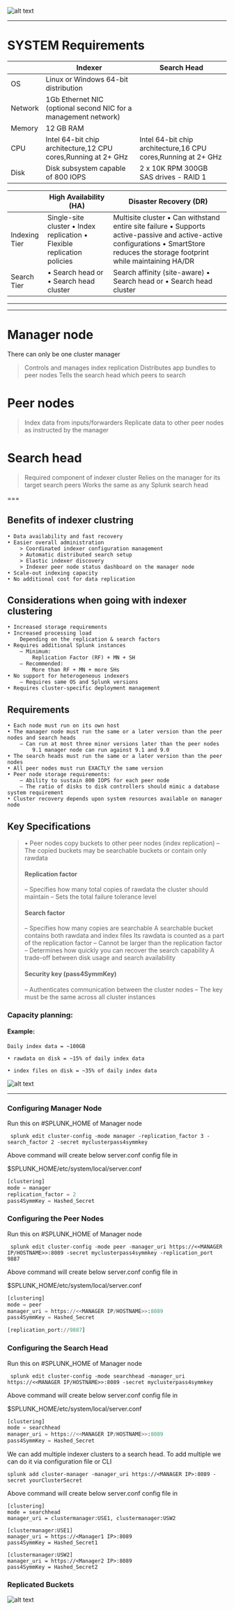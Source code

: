![alt text](image-3.png)

----
# SYSTEM Requirements
| |Indexer|Search Head|
|----|----|----|
OS|Linux or Windows 64-bit distribution|
Network|1Gb Ethernet NIC (optional second NIC for a management network)
Memory|12 GB RAM
CPU | Intel 64-bit chip architecture,12 CPU cores,Running at 2+ GHz|Intel 64-bit chip architecture,16 CPU cores,Running at 2+ GHz
Disk|Disk subsystem capable of 800 IOPS|2 x 10K RPM 300GB SAS drives - RAID 1 



| |High Availability (HA) | Disaster Recovery (DR)
|----|----|----|
Indexing Tier| Single-site cluster • Index replication • Flexible replication policies| Multisite cluster • Can withstand entire site failure • Supports active-passive and active-active configurations • SmartStore reduces the storage footprint while maintaining HA/DR
Search Tier| • Search head or • Search head cluster|Search affinity (site-aware) • Search head or • Search head cluster

----



----

# Manager node
<!-- ![alt text](image-1.png) -->

There can only be one cluster manager
> Controls and manages index replication
> Distributes app bundles to peer nodes
> Tells the search head which peers to search
# Peer nodes
> Index data from inputs/forwarders
> Replicate data to other peer nodes as instructed
by the manager
# Search head
> Required component of indexer cluster
> Relies on the manager for its target search peers
> Works the same as any Splunk search head

===


## Benefits of indexer clustring
```
• Data availability and fast recovery
• Easier overall administration
    > Coordinated indexer configuration management
    > Automatic distributed search setup
    > Elastic indexer discovery
    > Indexer peer node status dashboard on the manager node
• Scale-out indexing capacity
• No additional cost for data replication
```

## Considerations when going with indexer clustering
```
• Increased storage requirements
• Increased processing load
    Depending on the replication & search factors
• Requires additional Splunk instances
    – Minimum:
        Replication Factor (RF) + MN + SH
    – Recommended:
        More than RF + MN + more SHs
• No support for heterogeneous indexers
    – Requires same OS and Splunk versions
• Requires cluster-specific deployment management
```

## Requirements
```
• Each node must run on its own host
• The manager node must run the same or a later version than the peer nodes and search heads
    – Can run at most three minor versions later than the peer nodes
        9.1 manager node can run against 9.1 and 9.0
• The search heads must run the same or a later version than the peer nodes
• All peer nodes must run EXACTLY the same version
• Peer node storage requirements:
    – Ability to sustain 800 IOPS for each peer node
    – The ratio of disks to disk controllers should mimic a database system requirement
• Cluster recovery depends upon system resources available on manager node
```


## Key Specifications
> • Peer nodes copy buckets to other peer nodes (index replication)
>    – The copied buckets may be searchable buckets or contain only rawdata
> #### Replication factor
>    – Specifies how many total copies of rawdata the cluster should maintain
>    – Sets the total failure tolerance level
> #### Search factor
>    – Specifies how many copies are searchable
>        A searchable bucket contains both rawdata and index files
>        Its rawdata is counted as a part of the replication factor
>    – Cannot be larger than the replication factor
>    – Determines how quickly you can recover the search capability
>        A trade-off between disk usage and search availability
> #### Security key (pass4SymmKey)
>    – Authenticates communication between the cluster nodes
>    – The key must be the same across all cluster instances

### Capacity planning:
#### Example:

    Daily index data = ~100GB

    • rawdata on disk = ~15% of daily index data

    • index files on disk = ~35% of daily index data

![alt text](image.png)

-------
### Configuring Manager Node
Run this on #SPLUNK_HOME of Manager node

```
 splunk edit cluster-config -mode manager -replication_factor 3 -search_factor 2 -secret myclusterpass4symmkey
```
Above command will create below server.conf config file in 

$SPLUNK_HOME/etc/system/local/server.conf
```python
[clustering]
mode = manager
replication_factor = 2
pass4SymmKey = Hashed_Secret
```
### Configuring the Peer Nodes
Run this on #SPLUNK_HOME of Manager node

```
 splunk edit cluster-config -mode peer -manager_uri https://<<MANAGER IP/HOSTNAME>>:8089 -secret myclusterpass4symmkey -replication_port 9887
```
Above command will create below server.conf config file in 

$SPLUNK_HOME/etc/system/local/server.conf
```python
[clustering]
mode = peer
manager_uri = https://<<MANAGER IP/HOSTNAME>>:8089
pass4SymmKey = Hashed_Secret

[replication_port://9887]
```
### Configuring the Search Head

Run this on #SPLUNK_HOME of Manager node

```
 splunk edit cluster-config -mode searchhead -manager_uri https://<<MANAGER IP/HOSTNAME>>:8089 -secret myclusterpass4symmkey
```
Above command will create below server.conf config file in 

$SPLUNK_HOME/etc/system/local/server.conf
```python
[clustering]
mode = searchhead
manager_uri = https://<<MANAGER IP/HOSTNAME>>:8089
pass4SymmKey = Hashed_Secret
```
We can add multiple indexer clusters to a search head. To add multiple we can do it via configuration file or CLI

```
splunk add cluster-manager -manager_uri https://<MANAGER IP>:8089 -secret yourClusterSecret
```
Above command will create below server.conf config file in 

```
[clustering]
mode = searchhead
manager_uri = clustermanager:USE1, clustermanager:USW2

[clustermanager:USE1]
manager_uri = https://<Manager1 IP>:8089
pass4SymmKey = Hashed_Secret1

[clustermanager:USW2]
manager_uri = https://<Manager2 IP>:8089
pass4SymmKey = Hashed_Secret2
```


### Replicated Buckets 

![alt text](image-2.png)

